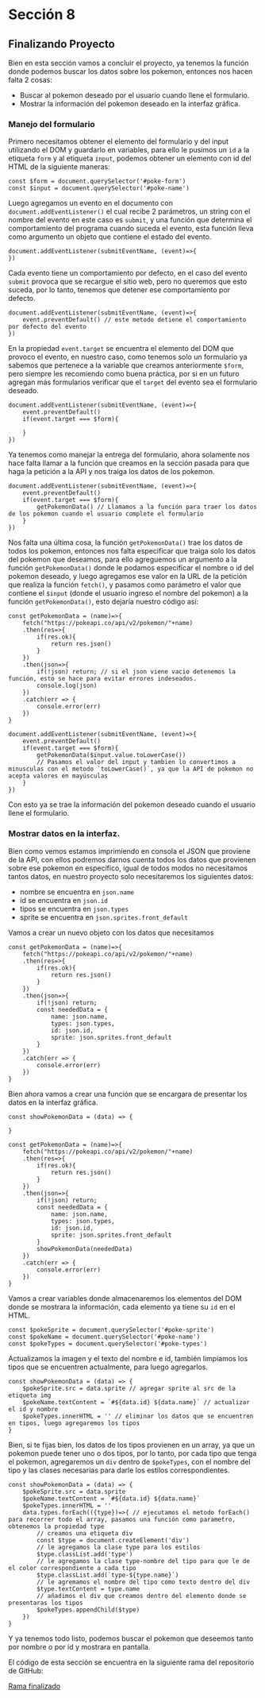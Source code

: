# Sección 8
## Finalizando Proyecto

Bien en esta sección vamos a concluir el proyecto, ya tenemos la función donde podemos buscar los datos sobre los pokemon, entonces nos hacen falta 2 cosas:

- Buscar al pokemon deseado por el usuario cuando llene el formulario.
- Mostrar la información del pokemon deseado en la interfaz gráfica.

### Manejo del formulario

Primero necesitamos obtener el elemento del formulario y del input utilizando el DOM y guardarlo en variables, para ello le pusimos un `ìd` a la etiqueta `form` y al etiqueta `input`, podemos obtener un elemento con id del HTML de la siguiente maneras:

```
const $form = document.querySelector('#poke-form')
const $input = document.querySelector('#poke-name')
```


Luego agregamos un evento en el documento con `document.addEventListener()` el cual recibe 2 parámetros, un string con el nombre del evento en este caso es `submit`, y una función que determina el comportamiento del programa cuando suceda el evento, esta función lleva como argumento un objeto que contiene el estado del evento.

```
document.addEventListener(submitEventName, (event)=>{
})
```

Cada evento tiene un comportamiento por defecto, en el caso del evento `submit` provoca que se recargue el sitio web, pero no queremos que esto suceda, por lo tanto, tenemos que detener ese comportamiento por defecto.

```
document.addEventListener(submitEventName, (event)=>{
    event.preventDefault() // este metodo detiene el comportamiento por defecto del evento
})
```

En la propiedad `event.target` se encuentra el elemento del DOM que provoco el evento, en nuestro caso, como tenemos solo un formulario ya sabemos que pertenece a la variable que creamos anteriormente `$form`, pero siempre les recomiendo como buena práctica, por si en un futuro agregan más formularios verificar que el `target` del evento sea el formulario deseado.

```
document.addEventListener(submitEventName, (event)=>{
    event.preventDefault()
    if(event.target === $form){
        
    }
})
```

Ya tenemos como manejar la entrega del formulario, ahora solamente nos hace falta llamar a la función que creamos en la sección pasada para que haga la petición a la API y nos traiga los datos de los pokemon.

```
document.addEventListener(submitEventName, (event)=>{
    event.preventDefault()
    if(event.target === $form){
        getPokemonData() // Llamamos a la función para traer los datos de los pokemon cuando el usuario complete el formulario
    }
})
```

Nos falta una última cosa, la función `getPokemonData()` trae los datos de todos los pokemon, entonces nos falta especificar que traiga solo los datos del pokemon que deseamos, para ello agreguemos un argumento a la función `getPokemonData()` donde le podamos especificar el nombre o id del pokemon deseado, y luego agregamos ese valor en la URL de la petición que realiza la función `fetch()`, y pasamos como parámetro el valor que contiene el `$input` (donde el usuario ingreso el nombre del pokemon) a la función `getPokemonData()`, esto dejaría nuestro código así:

```
const getPokemonData = (name)=>{
    fetch("https://pokeapi.co/api/v2/pokemon/"+name)
    .then(res=>{
        if(res.ok){
            return res.json()
        }
    })
    .then(json=>{
        if(!json) return; // si el json viene vacio detenemos la función, esto se hace para evitar errores indeseados.
        console.log(json)
    })
    .catch(err => {
        console.error(err)
    })
}

document.addEventListener(submitEventName, (event)=>{
    event.preventDefault()
    if(event.target === $form){
        getPokemonData($input.value.toLowerCase()) 
        // Pasamos el valor del input y tambien lo convertimos a minusculas con el metodo `toLowerCase()`, ya que la API de pokemon no acepta valores en mayúsculas
    }
})
```

Con esto ya se trae la información del pokemon deseado cuando el usuario llene el formulario.

### Mostrar datos en la interfaz.

Bien como vemos estamos imprimiendo en consola el JSON que proviene de la API, con ellos podremos darnos cuenta todos los datos que provienen sobre ese pokemon en específico, igual de todos modos no necesitamos tantos datos, en nuestro proyecto solo necesitaremos los siguientes datos:

- nombre se encuentra en `json.name`
- id se encuentra en `json.id`
- tipos se encuentra en `json.types`
- sprite se encuentra en `json.sprites.front_default`

Vamos a crear un nuevo objeto con los datos que necesitamos

```
const getPokemonData = (name)=>{
    fetch("https://pokeapi.co/api/v2/pokemon/"+name)
    .then(res=>{
        if(res.ok){
            return res.json()
        }
    })
    .then(json=>{
        if(!json) return;
        const neededData = {
            name: json.name,
            types: json.types,
            id: json.id,
            sprite: json.sprites.front_default
        }
    })
    .catch(err => {
        console.error(err)
    })
}
```

Bien ahora vamos a crear una función que se encargara de presentar los datos en la interfaz gráfica.

```
const showPokemonData = (data) => {
    
}

const getPokemonData = (name)=>{
    fetch("https://pokeapi.co/api/v2/pokemon/"+name)
    .then(res=>{
        if(res.ok){
            return res.json()
        }
    })
    .then(json=>{
        if(!json) return;
        const neededData = {
            name: json.name,
            types: json.types,
            id: json.id,
            sprite: json.sprites.front_default
        }
        showPokemonData(neededData)
    })
    .catch(err => {
        console.error(err)
    })
}
```

Vamos a crear variables donde almacenaremos los elementos del DOM donde se mostrara la información, cada elemento ya tiene su `id` en el HTML.

```
const $pokeSprite = document.querySelector('#poke-sprite')
const $pokeName = document.querySelector('#poke-name')
const $pokeTypes = document.querySelector('#poke-types')
```

Actualizamos la imagen y el texto del nombre e id, también limpiamos los tipos que se encuentren actualmente, para luego agregarlos.

```
const showPokemonData = (data) => {
    $pokeSprite.src = data.sprite // agregar sprite al src de la etiqueta img
    $pokeName.textContent = `#${data.id} ${data.name}` // actualizar el id y nombre
    $pokeTypes.innerHTML = '' // eliminar los datos que se encuentren en tipos, luego agregaremos los tipos
}
```

Bien, si te fijas bien, los datos de los tipos provienen en un array, ya que un pokemon puede tener uno o dos tipos, por lo tanto, por cada tipo que tenga el pokemon, agregaremos un `div` dentro de `$pokeTypes`, con el nombre del tipo y las clases necesarias para darle los estilos correspondientes.

```
const showPokemonData = (data) => {
    $pokeSprite.src = data.sprite
    $pokeName.textContent = `#${data.id} ${data.name}`
    $pokeTypes.innerHTML = ''
    data.types.forEach(({type})=>{ // ejecutamos el metodo forEach() para recorrer todo el array, pasamos una función como parametro, obtenemos la propiedad type
        // creamos una etiqueta div
        const $type = document.createElement('div') 
        // le agregamos la clase type para los estilos
        $type.classList.add('type') 
        // le agregamos la clase type-nombre del tipo para que le de el color correspondiente a cada tipo
        $type.classList.add(`type-${type.name}`) 
        // le agremamos el nombre del tipo como texto dentro del div
        $type.textContent = type.name 
        // añadimos el div que creamos dentro del elemento donde se presentaras los tipos
        $pokeTypes.appendChild($type)
    })
}
```


Y ya tenemos todo listo, podemos buscar el pokemon que deseemos tanto por nombre o por id y mostrara en pantalla.

El código de esta sección se encuentra en la siguiente rama del repositorio de GitHub:

[Rama finalizado](https://github.com/Oniel1721/proyecto-ajax-pokedex/tree/finalizado)

